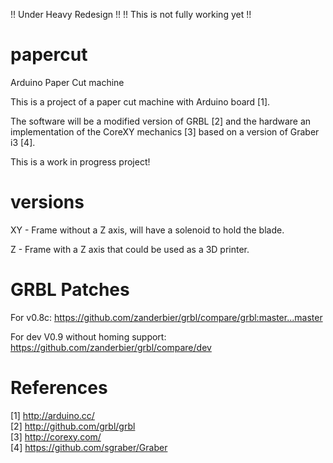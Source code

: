 !!     Under Heavy Redesign      !!
!! This is not fully working yet !!

papercut
========

Arduino Paper Cut machine

This is a project of a paper cut machine with Arduino board [1].

The software will be a modified version of GRBL [2] and the hardware an implementation of the CoreXY mechanics [3] based on a version of Graber i3 [4].

This is a work in progress project!

versions
========

XY - Frame without a Z axis, will have a solenoid to hold the blade.

Z - Frame with a Z axis that could be used as a 3D printer.

GRBL Patches
============

For v0.8c: https://github.com/zanderbier/grbl/compare/grbl:master...master

For dev V0.9 without homing support: https://github.com/zanderbier/grbl/compare/dev

References 
==========
[1] http://arduino.cc/  
[2] http://github.com/grbl/grbl  
[3] http://corexy.com/  
[4] https://github.com/sgraber/Graber  

